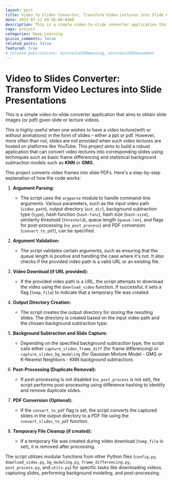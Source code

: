 ```yaml
---
layout: post
title: Video to Slides Converter, Transform Video Lectures into Slide Presentations
date: 2023-07-12 09:56:00-0400
description: This is a simple video-to-slide converter application that aims to obtain slide images (or pdf) given slide or lecture videos.
tags: project
categories: Deep_Learning
giscus_comments: false
related_posts: false
featured: true
# related_publications: einstein1950meaning, einstein1905movement
---
```


# Video to Slides Converter: Transform Video Lectures into Slide Presentations

This is a simple video-to-slide converter application that aims to obtain slide images (or pdf) given slide or lecture videos.

This is highly useful when one wishes to have a video lecture(with or without animations) in the form of slides – either a ppt or pdf. However, more often than not, slides are not provided when such video lectures are hosted on platforms like YouTube. This project aims to build a robust application that can convert video lectures into corresponding slides using techniques such as basic frame differencing and statistical background subtraction models such as **KNN** or **GMG**.

This project converts video frames into slide PDFs. Here's a step-by-step explanation of how the code works:

1. **Argument Parsing:**
    - The script uses the `argparse` module to handle command-line arguments. Various parameters, such as the input video path (`video_path`), output directory (`out_dir`), background subtraction type (`type`), hash function (`hash-func`), hash size (`hash-size`), similarity threshold (`threshold`), queue length (`queue-len`), and flags for post-processing (`no_post_process`) and PDF conversion (`convert_to_pdf`), can be specified.

2. **Argument Validation:**
    - The script validates certain arguments, such as ensuring that the queue length is positive and handling the case where it's not. It also checks if the provided video path is a valid URL or an existing file.

3. **Video Download (if URL provided):**
    - If the provided video path is a URL, the script attempts to download the video using the `download_video` function. If successful, it sets a flag (`temp_file`) to indicate that a temporary file was created.

4. **Output Directory Creation:**
    - The script creates the output directory for storing the resulting slides. The directory is created based on the input video path and the chosen background subtraction type.

5. **Background Subtraction and Slide Capture:**
    - Depending on the specified background subtraction type, the script calls either `capture_slides_frame_diff` (for frame differencing) or `capture_slides_bg_modeling` (for Gaussian Mixture Model - GMG or K-Nearest Neighbors - KNN background subtraction).

6. **Post-Processing (Duplicate Removal):**
    - If post-processing is not disabled (`no_post_process` is not set), the script performs post-processing using difference hashing to identify and remove duplicate slides.

7. **PDF Conversion (Optional):**
    - If the `convert_to_pdf` flag is set, the script converts the captured slides in the output directory to a PDF file using the `convert_slides_to_pdf` function.

8. **Temporary File Cleanup (if created):**
    - If a temporary file was created during video download (`temp_file` is set), it is removed after processing.

The script utilizes modular functions from other Python files (`config.py`, `download_video.py`, `bg_modeling.py`, `frame_differencing.py`, `post_process.py`, and `utils.py`) for specific tasks like downloading videos, capturing slides, performing background modeling, and post-processing. 